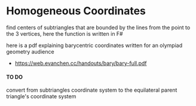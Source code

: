 # Homogeneous Coordinates

find centers of subtriangles that are bounded by the lines from the point to the 3 vertices, here the function is written in F#

here is a pdf explaining barycentric coordinates written for an olympiad geometry audience 
- https://web.evanchen.cc/handouts/bary/bary-full.pdf

#### TO DO
convert from subtriangles coordinate system to the equilateral parent triangle's coordinate system
